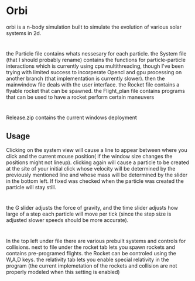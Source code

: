 # Orbi

orbi is a n-body simulation built to simulate the evolution of various solar systems in 2d.

#

the Particle file contains whats nessesary for each particle.
the System file (that I should probably rename) contains the functions for particle-particle interactions which is currently using cpu multithreading, though I've been trying with limited success to incorperate Opencl and gpu processing on another branch (that implementation is currently slower).
then the mainwindow file deals with the user interface. the Rocket file contains a flyable rocket that can be spawned. the Flight_plan file contains programs that can be used to have a rocket perform certain maneuvers

#

Release.zip contains the current windows deployment

## Usage

Clicking on the system view will cause a line to appear between where you click and the current mouse position( if the window size changes the positions might not lineup). clicking again will cause a particle to be created at the site of your initial click whose velocity will be determined by the previously mentioned line and whose mass will be determined by the slider in the bottom left. If fixed was checked when the particle was created the particle will stay still.
#
the G slider adjusts the force of gravity, and the time slider adjusts how large of a step each particle will move per tick (since the step size is adjusted slower speeds should be more accurate).
#
In the top left under file there are various prebuilt systems and controls for collisions.
next to file under the rocket tab lets you spawn rockets and contains pre-programed flights.
the Rocket can be controled using the W,A,D keys.
the relativity tab lets you enable special relativity in the program (the current implemetation of the rockets and collision are not properly modeled when this setting is enabled)
